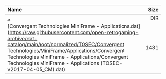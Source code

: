 |Name|Size|
|:---|---:|
|[..](../index.html)|DIR|
|[Convergent Technologies MiniFrame - Applications.dat](https://raw.githubusercontent.com/open-retrogaming-archive/dat-catalog/main/root/normalized/TOSEC/Convergent Technologies/MiniFrame/Applications/Convergent Technologies MiniFrame - Applications/Convergent Technologies MiniFrame - Applications (TOSEC-v2017-04-05_CM).dat)|1431|
